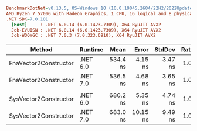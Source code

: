 ``` ini

BenchmarkDotNet=v0.13.5, OS=Windows 10 (10.0.19045.2604/22H2/2022Update)
AMD Ryzen 7 5700G with Radeon Graphics, 1 CPU, 16 logical and 8 physical cores
.NET SDK=7.0.101
  [Host]     : .NET 6.0.14 (6.0.1423.7309), X64 RyuJIT AVX2
  Job-EVUISN : .NET 6.0.14 (6.0.1423.7309), X64 RyuJIT AVX2
  Job-WOQYGC : .NET 7.0.3 (7.0.323.6910), X64 RyuJIT AVX2


```
|                Method |  Runtime |     Mean |    Error |  StdDev | Ratio | RatioSD |
|---------------------- |--------- |---------:|---------:|--------:|------:|--------:|
| FnaVector2Constructor | .NET 6.0 | 534.4 ns |  4.15 ns | 3.47 ns |  1.00 |    0.00 |
| FnaVector2Constructor | .NET 7.0 | 536.5 ns |  4.68 ns | 3.65 ns |  1.00 |    0.01 |
|                       |          |          |          |         |       |         |
| SysVector2Constructor | .NET 6.0 | 680.2 ns |  5.35 ns | 4.74 ns |  1.00 |    0.00 |
| SysVector2Constructor | .NET 7.0 | 683.0 ns | 10.15 ns | 9.49 ns |  1.01 |    0.02 |
